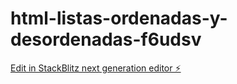 # html-listas-ordenadas-y-desordenadas-f6udsv

[Edit in StackBlitz next generation editor ⚡️](https://stackblitz.com/~/github.com/Rosa-M-FS/html-listas-ordenadas-y-desordenadas-f6udsv)